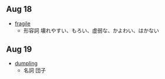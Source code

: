 # 

## Aug 18
* [fragile](https://ejje.weblio.jp/content/fragile)
  * 形容詞 壊れやすい、もろい、虚弱な、かよわい、はかない

## Aug 19
* [dumpling](https://ejje.weblio.jp/content/dumpling)
  * 名詞 団子
  
